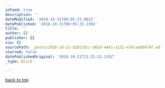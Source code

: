 ```yaml
---
inFeed: true
description: ''
dateModified: '2018-10-31T00:05:33.002Z'
datePublished: '2018-10-31T00:05:33.239Z'
title: ''
author: []
publisher: {}
via: {}
sourcePath: _posts/2018-10-21-d2027dcc-d65d-4441-a152-e76caeb6974f.md
starred: false
datePublishedOriginal: '2018-10-21T13:25:22.135Z'
_type: Blurb

---
```

[back to top][0]

[0]: https://thegrid.ai/lgsignd/